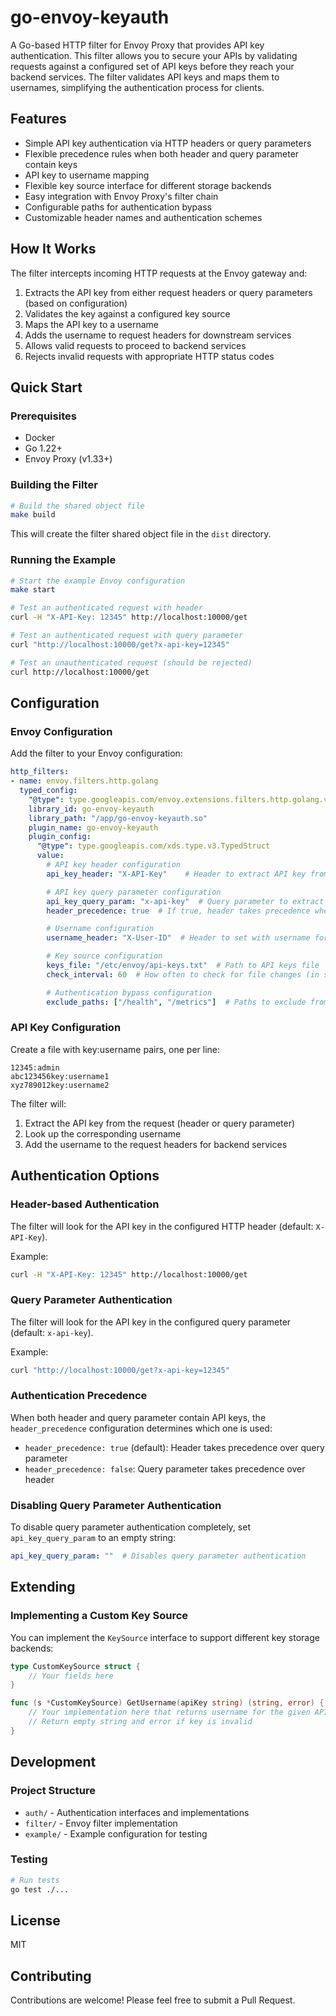 # go-envoy-keyauth

A Go-based HTTP filter for Envoy Proxy that provides API key authentication. This filter allows you to secure your APIs by validating requests against a configured set of API keys before they reach your backend services. The filter validates API keys and maps them to usernames, simplifying the authentication process for clients.

## Features

- Simple API key authentication via HTTP headers or query parameters
- Flexible precedence rules when both header and query parameter contain keys
- API key to username mapping
- Flexible key source interface for different storage backends
- Easy integration with Envoy Proxy's filter chain
- Configurable paths for authentication bypass
- Customizable header names and authentication schemes

## How It Works

The filter intercepts incoming HTTP requests at the Envoy gateway and:

1. Extracts the API key from either request headers or query parameters (based on configuration)
2. Validates the key against a configured key source
3. Maps the API key to a username
4. Adds the username to request headers for downstream services
5. Allows valid requests to proceed to backend services
6. Rejects invalid requests with appropriate HTTP status codes

## Quick Start

### Prerequisites

- Docker
- Go 1.22+
- Envoy Proxy (v1.33+)

### Building the Filter

```bash
# Build the shared object file
make build
```

This will create the filter shared object file in the `dist` directory.

### Running the Example

```bash
# Start the example Envoy configuration
make start

# Test an authenticated request with header
curl -H "X-API-Key: 12345" http://localhost:10000/get

# Test an authenticated request with query parameter
curl "http://localhost:10000/get?x-api-key=12345"

# Test an unauthenticated request (should be rejected)
curl http://localhost:10000/get
```

## Configuration

### Envoy Configuration

Add the filter to your Envoy configuration:

```yaml
http_filters:
- name: envoy.filters.http.golang
  typed_config:
    "@type": type.googleapis.com/envoy.extensions.filters.http.golang.v3alpha.Config
    library_id: go-envoy-keyauth
    library_path: "/app/go-envoy-keyauth.so"
    plugin_name: go-envoy-keyauth
    plugin_config:
      "@type": type.googleapis.com/xds.type.v3.TypedStruct
      value:
        # API key header configuration
        api_key_header: "X-API-Key"    # Header to extract API key from

        # API key query parameter configuration
        api_key_query_param: "x-api-key"  # Query parameter to extract API key from (set to empty string to disable)
        header_precedence: true  # If true, header takes precedence when both are present

        # Username configuration
        username_header: "X-User-ID"  # Header to set with username for backend services

        # Key source configuration
        keys_file: "/etc/envoy/api-keys.txt"  # Path to API keys file
        check_interval: 60  # How often to check for file changes (in seconds)

        # Authentication bypass configuration
        exclude_paths: ["/health", "/metrics"]  # Paths to exclude from auth
```

### API Key Configuration

Create a file with key:username pairs, one per line:

```
12345:admin
abc123456key:username1
xyz789012key:username2
```

The filter will:
1. Extract the API key from the request (header or query parameter)
2. Look up the corresponding username
3. Add the username to the request headers for backend services

## Authentication Options

### Header-based Authentication

The filter will look for the API key in the configured HTTP header (default: `X-API-Key`).

Example:
```bash
curl -H "X-API-Key: 12345" http://localhost:10000/get
```

### Query Parameter Authentication

The filter will look for the API key in the configured query parameter (default: `x-api-key`).

Example:
```bash
curl "http://localhost:10000/get?x-api-key=12345"
```

### Authentication Precedence

When both header and query parameter contain API keys, the `header_precedence` configuration determines which one is used:

- `header_precedence: true` (default): Header takes precedence over query parameter
- `header_precedence: false`: Query parameter takes precedence over header

### Disabling Query Parameter Authentication

To disable query parameter authentication completely, set `api_key_query_param` to an empty string:

```yaml
api_key_query_param: ""  # Disables query parameter authentication
```

## Extending

### Implementing a Custom Key Source

You can implement the `KeySource` interface to support different key storage backends:

```go
type CustomKeySource struct {
    // Your fields here
}

func (s *CustomKeySource) GetUsername(apiKey string) (string, error) {
    // Your implementation here that returns username for the given API key
    // Return empty string and error if key is invalid
}
```

## Development

### Project Structure

- `auth/` - Authentication interfaces and implementations
- `filter/` - Envoy filter implementation
- `example/` - Example configuration for testing

### Testing

```bash
# Run tests
go test ./...
```

## License

MIT

## Contributing

Contributions are welcome! Please feel free to submit a Pull Request.
